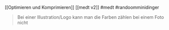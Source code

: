 [[Optimieren und Komprimieren]] [[medt v2]] #medt #randoomminidinger 

> Bei einer Illustration/Logo kann man die Farben zählen bei einem Foto nicht